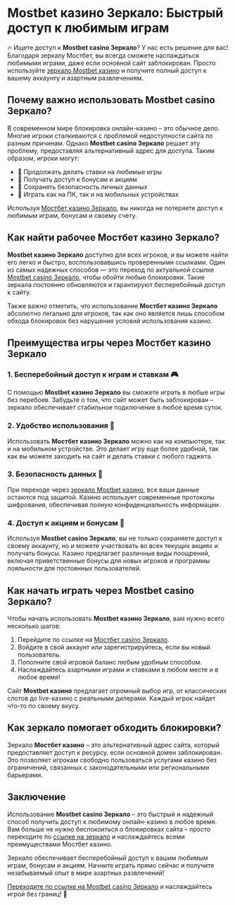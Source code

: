 # Mostbet казино Зеркало: Быстрый доступ к любимым играм

🔥 Ищете доступ к **Mostbet casino Зеркало**? У нас есть решение для вас! Благодаря зеркалу Мостбет, вы всегда сможете наслаждаться любимыми играми, даже если основной сайт заблокирован. Просто используйте [зеркало Mostbet казино](https://ktbtis024ifqfn0mst.com/beQs) и получите полный доступ к вашему аккаунту и азартным развлечениям.

## Почему важно использовать Mostbet casino Зеркало?

В современном мире блокировка онлайн-казино – это обычное дело. Многие игроки сталкиваются с проблемой недоступности сайта по разным причинам. Однако **Mostbet casino Зеркало** решает эту проблему, предоставляя альтернативный адрес для доступа. Таким образом, игроки могут:

- 🎰 Продолжать делать ставки на любимые игры
- 💸 Получать доступ к бонусам и акциям
- 🔐 Сохранять безопасность личных данных
- 📱 Играть как на ПК, так и на мобильных устройствах

Используя [Мостбет казино Зеркало](https://ktbtis024ifqfn0mst.com/beQs), вы никогда не потеряете доступ к любимым играм, бонусам и своему счету.

## Как найти рабочее Мостбет казино Зеркало?

**Mostbet казино Зеркало** доступно для всех игроков, и вы можете найти его легко и быстро, воспользовавшись проверенными ссылками. Один из самых надежных способов — это переход по актуальной ссылке [Mostbet casino Зеркало](https://ktbtis024ifqfn0mst.com/beQs), чтобы обойти любые блокировки. Такие зеркала постоянно обновляются и гарантируют бесперебойный доступ к сайту.

Также важно отметить, что использование **Мостбет казино Зеркало** абсолютно легально для игроков, так как оно является лишь способом обхода блокировок без нарушения условий использования казино.

## Преимущества игры через Мостбет казино Зеркало

### 1. Бесперебойный доступ к играм и ставкам 🎮

С помощью **Mostbet казино Зеркало** вы сможете играть в любые игры без перебоев. Забудьте о том, что сайт может быть заблокирован – зеркало обеспечивает стабильное подключение в любое время суток.

### 2. Удобство использования 📲

Использовать **Мостбет казино Зеркало** можно как на компьютере, так и на мобильном устройстве. Это делает игру еще более удобной, так как вы можете заходить на сайт и делать ставки с любого гаджета.

### 3. Безопасность данных 🔐

При переходе через [зеркало Mostbet казино](https://ktbtis024ifqfn0mst.com/beQs), все ваши данные остаются под защитой. Казино использует современные протоколы шифрования, обеспечивая полную конфиденциальность информации.

### 4. Доступ к акциям и бонусам 🎁

Используя **Mostbet casino Зеркало**, вы не только сохраняете доступ к своему аккаунту, но и можете участвовать во всех текущих акциях и получать бонусы. Казино предлагает различные виды поощрений, включая приветственные бонусы для новых игроков и программы лояльности для постоянных пользователей.

## Как начать играть через Mostbet casino Зеркало?

Чтобы начать использовать **Mostbet казино Зеркало**, вам нужно всего несколько шагов:

1. Перейдите по ссылке на [Мостбет casino Зеркало](https://ktbtis024ifqfn0mst.com/beQs).
2. Войдите в свой аккаунт или зарегистрируйтесь, если вы новый пользователь.
3. Пополните свой игровой баланс любым удобным способом.
4. Наслаждайтесь азартными играми и ставками в любом месте и в любое время!

Сайт **Mostbet казино** предлагает огромный выбор игр, от классических слотов до live-казино с реальными дилерами. Каждый игрок найдет что-то по своему вкусу.

## Как зеркало помогает обходить блокировки?

Зеркало **Мостбет казино** – это альтернативный адрес сайта, который предоставляет доступ к ресурсу, если основной домен заблокирован. Это позволяет игрокам свободно пользоваться услугами казино без ограничений, связанных с законодательными или региональными барьерами.

## Заключение

Использование **Mostbet casino Зеркало** – это быстрый и надежный способ получить доступ к любимому онлайн-казино в любое время. Вам больше не нужно беспокоиться о блокировках сайта – просто переходите по [ссылке на зеркало](https://ktbtis024ifqfn0mst.com/beQs) и наслаждайтесь всеми преимуществами Мостбет казино.

Зеркало обеспечивает бесперебойный доступ к вашим любимым играм, бонусам и акциям. Начните играть прямо сейчас и получите незабываемый опыт в мире азартных развлечений!

[Переходите по ссылке на Mostbet casino Зеркало](https://ktbtis024ifqfn0mst.com/beQs) и наслаждайтесь игрой без границ! 🎉
